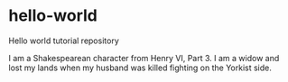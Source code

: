 # hello-world
Hello world tutorial repository


I am a Shakespearean character from Henry VI, Part 3.  I am a widow and lost my lands when my husband was killed fighting on the Yorkist side.


